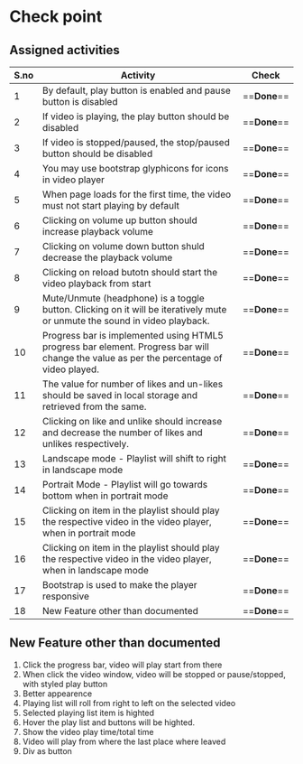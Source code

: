# Check point

## Assigned activities

S.no |  Activity   |    Check           
---|---|---
1 | By default, play button is enabled and pause button is disabled | ==**Done**==
2 | If video is playing, the play button should be disabled | ==**Done**==
3 | If video is stopped/paused, the stop/paused button should be disabled | ==**Done**==
4 | You may use bootstrap glyphicons for icons in video player | ==**Done**==
5 | When page loads for the first time, the video must not start playing by default | ==**Done**==
6 | Clicking on volume up button should increase playback volume | ==**Done**==
7 | Clicking on volume down button shuld decrease the playback volume | ==**Done**==
8 | Clicking on reload butotn should start the video playback from start | ==**Done**==
9 | Mute/Unmute (headphone) is a toggle button. Clicking on it will be iteratively mute or unmute the sound in video playback. | ==**Done**==
10 | Progress bar is implemented using HTML5 progress bar element. Progress bar will change the value as per the percentage of video played. | ==**Done**==
11 | The value for number of likes and un-likes should be saved in local storage and retrieved from the same. | ==**Done**==
12 | Clicking on like and unlike should increase and decrease the number of likes and unlikes respectively. | ==**Done**==
13 | Landscape mode - Playlist will shift to right in landscape mode | ==**Done**==
14 | Portrait Mode - Playlist will go towards bottom when in portrait mode | ==**Done**==
15 | Clicking on item in the playlist should play the respective video in the video player, when in portrait mode | ==**Done**==
16 | Clicking on item in the playlist should play the respective video in the video player, when in landscape mode | ==**Done**==
17 | Bootstrap is used to make the player responsive | ==**Done**==
18 | New Feature other than documented | ==**Done**==

## New Feature other than documented

1. Click the progress bar, video will play start from there
2. When click the video window, video will be stopped or pause/stopped, with styled play button
3. Better appearence
4. Playing list will roll from right to left on the selected video
5. Selected playing list item is highted
6. Hover the play list and buttons will be highted.
7. Show the video play time/total time
8. Video will play from where the last place where leaved
9. Div as button
